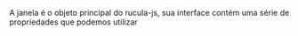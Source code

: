 A janela é o objeto principal do rucula-js, sua interface contém uma série de propríedades que podemos utilizar